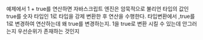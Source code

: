  예제에서 1 + true를 연산하면 자바스크립트 엔진은 암묵적으로 불리언 타입의 값인 true를 숫자 타입인 1로 타입을 강제 변환한 후 연산을 수행한다.
 타입변환에서 ,true를 1로 변경하여 연산하는데 왜 true를 변경하는지. 1을 true로 변환 시킬 수 있는데 안그러는지 우선순위가 존재하는 것인지
